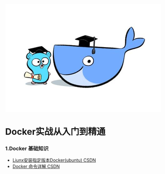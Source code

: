 ![blockchain](https://github.com/cc-man/Docker_Learn/blob/master/ioc/u%3D2180873048%2C124626712%26fm%3D26%26gp%3D0.jpg)
# Docker实战从入门到精通
 ### 1.Docker 基础知识
 - [Liunx安装指定版本Docker(ubuntu) CSDN](https://blog.csdn.net/weixin_43397326/article/details/83109433)
 - [Docker 命令详解 CSDN](https://blog.csdn.net/weixin_43397326/article/details/83111806)



